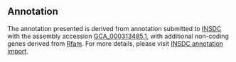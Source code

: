 

Annotation
----------

The annotation presented is derived from annotation submitted to
[INSDC](http://www.insdc.org) with the assembly accession
[GCA\_000313485.1](http://www.ebi.ac.uk/ena/data/view/GCA_000313485.1),
with additional non-coding genes derived from
[Rfam](http://rfam.xfam.org/). For more details, please visit [INSDC
annotation
import](http://ensemblgenomes.org/info/data/insdc_annotation).
